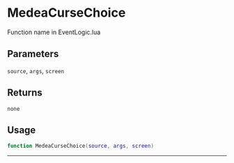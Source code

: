 # MedeaCurseChoice
Function name in EventLogic.lua
## Parameters
`source`, `args`, `screen`
## Returns
`none`
## Usage
```lua
function MedeaCurseChoice(source, args, screen)
```
---
